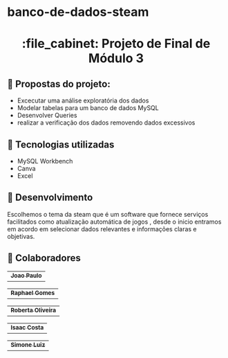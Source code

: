 # banco-de-dados-steam
<h1 align="center">:file_cabinet: Projeto de Final de Módulo 3</h1>

## :memo: Propostas do projeto:
* Excecutar uma análise exploratória dos dados
* Modelar tabelas para um banco de dados MySQL
* Desenvolver Queries
* realizar a verificação dos dados removendo dados excessivos

## :wrench: Tecnologias utilizadas
* MySQL Workbench
* Canva
* Excel

## :rocket: Desenvolvimento
Escolhemos o tema da steam que é um software que fornece serviços facilitados como atualização automática de jogos , desde o inicio 
entramos em acordo em selecionar dados relevantes e informações claras e objetivas. 

## :handshake: Colaboradores
<table>
  <tr>
    <td align="center">
      <a href="https://github.com/Joao-P-G-Begiato">
        <sub>
          <b>Joao Paulo</b>
        </sub>
      </a>
    </td>
  </tr>
</table>

<table>
  <tr>
    <td align="center">
      <a href="https://github.com/RaaphaelGomesS">
        <sub>
          <b>Raphael Gomes</b>
        </sub>
      </a>
    </td>
  </tr>
</table>

<table>
  <tr>
    <td align="center">
      <a href="https://github.com/RobertaOliveira07">
        <sub>
          <b>Roberta Oliveira</b>
        </sub>
      </a>
    </td>
  </tr>
</table>

<table>
  <tr>
    <td align="center">
      <a href="https://github.com/systemilc">
        <sub>
          <b>Isaac Costa</b>
        </sub>
      </a>
    </td>
  </tr>
</table>

<table>
  <tr>
    <td align="center">
      <a href="https://github.com/SimoneLuiz">
        <sub>
          <b>Simone Luiz</b>
        </sub>
      </a>
    </td>
  </tr>
</table>


